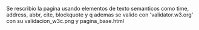  Se rescribio la pagina usando elementos de texto semanticos como time, address, abbr, cite, blockquote y q ademas se valido con 'validator.w3.org' con su validacion_w3c.png y pagina_base.html
